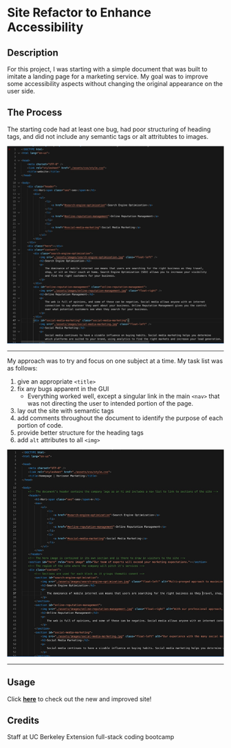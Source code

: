 # Site Refactor to Enhance Accessibility


## Description

For this project, I was starting with a simple document that was built to imitate a
landing page for a marketing service. My goal was to improve some accessibility aspects
without changing the original appearance on the user side. 


## The Process

The starting code had at least one bug, had poor structuring of heading tags, and did not
include any semantic tags or alt attritubtes to images. 


![code snippet - before snapshot](./assets/images/before-snapshot.jpg)


---


My approach was to try and focus on one subject at a time. My task list was as follows:

1. give an appropriate `<title>` 
2. fix any bugs apparent in the GUI
    - Everything worked well, except a singular link in the main `<nav>` that was not directing the user to intended portion of the page.
3. lay out the site with semantic tags
3. add comments throughout the document to identify the purpose of each portion of code. 
4. provide better structure for the heading tags 
5. add `alt` attributes to all `<img>`


![code snippet - after snapshot](./assets/images/after-snapshot.jpg)


---


## Usage

Click <a href="https://jkwalsh127.github.io/site-refactor/">**here**</a> to check out the new and improved site!


## Credits

Staff at UC Berkeley Extension full-stack coding bootcamp